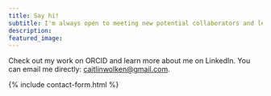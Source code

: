 ```yaml
---
title: Say hi!
subtitle: I'm always open to meeting new potential collaborators and learning about new opportunities. 
description: 
featured_image: 
---
```

Check out my work on ORCID and learn more about me on LinkedIn. 
You can email me directly: <caitlinwolken@gmail.com>. 

{% include contact-form.html %}
